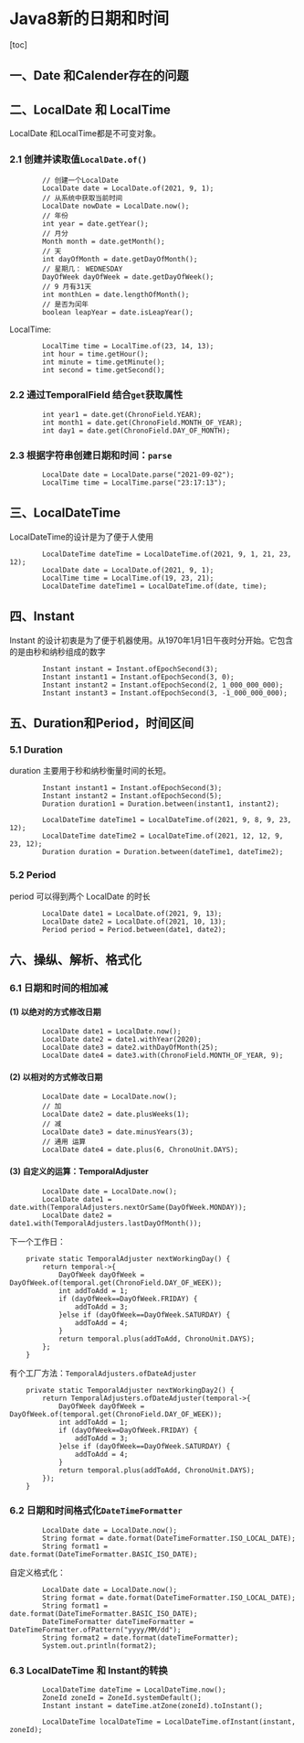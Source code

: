 # Java8新的日期和时间

[toc]

## 一、Date 和Calender存在的问题



## 二、LocalDate 和 LocalTime

LocalDate 和LocalTime都是不可变对象。

### 2.1 创建并读取值`LocalDate.of()`

```
        // 创建一个LocalDate
        LocalDate date = LocalDate.of(2021, 9, 1);
        // 从系统中获取当前时间
        LocalDate nowDate = LocalDate.now();
        // 年份
        int year = date.getYear();
        // 月分
        Month month = date.getMonth();
        // 天
        int dayOfMonth = date.getDayOfMonth();
        // 星期几： WEDNESDAY
        DayOfWeek dayOfWeek = date.getDayOfWeek();
        // 9 月有31天
        int monthLen = date.lengthOfMonth();
        // 是否为闰年
        boolean leapYear = date.isLeapYear();
```

LocalTime:

```
        LocalTime time = LocalTime.of(23, 14, 13);
        int hour = time.getHour();
        int minute = time.getMinute();
        int second = time.getSecond();
```



### 2.2 通过TemporalField 结合`get`获取属性

```
        int year1 = date.get(ChronoField.YEAR);
        int month1 = date.get(ChronoField.MONTH_OF_YEAR);
        int day1 = date.get(ChronoField.DAY_OF_MONTH);
```

### 2.3 根据字符串创建日期和时间：`parse`

```
        LocalDate date = LocalDate.parse("2021-09-02");
        LocalTime time = LocalTime.parse("23:17:13");
```



## 三、LocalDateTime

LocalDateTime的设计是为了便于人使用

```
        LocalDateTime dateTime = LocalDateTime.of(2021, 9, 1, 21, 23, 12);
        LocalDate date = LocalDate.of(2021, 9, 1);
        LocalTime time = LocalTime.of(19, 23, 21);
        LocalDateTime dateTime1 = LocalDateTime.of(date, time);
```

## 四、Instant

Instant 的设计初衷是为了便于机器使用。从1970年1月1日午夜时分开始。它包含的是由秒和纳秒组成的数字

```
        Instant instant = Instant.ofEpochSecond(3);
        Instant instant1 = Instant.ofEpochSecond(3, 0);
        Instant instant2 = Instant.ofEpochSecond(2, 1_000_000_000);
        Instant instant3 = Instant.ofEpochSecond(3, -1_000_000_000);
```

## 五、Duration和Period，时间区间

### 5.1 Duration

duration 主要用于秒和纳秒衡量时间的长短。

```
        Instant instant1 = Instant.ofEpochSecond(3);
        Instant instant2 = Instant.ofEpochSecond(5);
        Duration duration1 = Duration.between(instant1, instant2);

        LocalDateTime dateTime1 = LocalDateTime.of(2021, 9, 8, 9, 23, 12);
        LocalDateTime dateTime2 = LocalDateTime.of(2021, 12, 12, 9, 23, 12);
        Duration duration = Duration.between(dateTime1, dateTime2);
```

### 5.2 Period

period 可以得到两个 LocalDate 的时长

```
        LocalDate date1 = LocalDate.of(2021, 9, 13);
        LocalDate date2 = LocalDate.of(2021, 10, 13);
        Period period = Period.between(date1, date2);
```

## 六、操纵、解析、格式化

### 6.1 日期和时间的相加减

#### (1) 以绝对的方式修改日期

```
        LocalDate date1 = LocalDate.now();
        LocalDate date2 = date1.withYear(2020);
        LocalDate date3 = date2.withDayOfMonth(25);
        LocalDate date4 = date3.with(ChronoField.MONTH_OF_YEAR, 9);
```

#### (2) 以相对的方式修改日期

```
        LocalDate date = LocalDate.now();
        // 加
        LocalDate date2 = date.plusWeeks(1);
        // 减
        LocalDate date3 = date.minusYears(3);
        // 通用 运算
        LocalDate date4 = date.plus(6, ChronoUnit.DAYS);
```

#### (3) 自定义的运算：TemporalAdjuster 

```
        LocalDate date = LocalDate.now();
        LocalDate date1 = date.with(TemporalAdjusters.nextOrSame(DayOfWeek.MONDAY));
        LocalDate date2 = date1.with(TemporalAdjusters.lastDayOfMonth());
```

下一个工作日：

```
    private static TemporalAdjuster nextWorkingDay() {
        return temporal->{
            DayOfWeek dayOfWeek = DayOfWeek.of(temporal.get(ChronoField.DAY_OF_WEEK));
            int addToAdd = 1;
            if (dayOfWeek==DayOfWeek.FRIDAY) {
                addToAdd = 3;
            }else if (dayOfWeek==DayOfWeek.SATURDAY) {
                addToAdd = 4;
            }
            return temporal.plus(addToAdd, ChronoUnit.DAYS);
        };
    }
```

有个工厂方法：`TemporalAdjusters.ofDateAdjuster`

```
    private static TemporalAdjuster nextWorkingDay2() {
        return TemporalAdjusters.ofDateAdjuster(temporal->{
            DayOfWeek dayOfWeek = DayOfWeek.of(temporal.get(ChronoField.DAY_OF_WEEK));
            int addToAdd = 1;
            if (dayOfWeek==DayOfWeek.FRIDAY) {
                addToAdd = 3;
            }else if (dayOfWeek==DayOfWeek.SATURDAY) {
                addToAdd = 4;
            }
            return temporal.plus(addToAdd, ChronoUnit.DAYS);
        });
    }

```

### 6.2 日期和时间格式化`DateTimeFormatter`

```
        LocalDate date = LocalDate.now();
        String format = date.format(DateTimeFormatter.ISO_LOCAL_DATE);
        String format1 = date.format(DateTimeFormatter.BASIC_ISO_DATE);
```

自定义格式化：

```
        LocalDate date = LocalDate.now();
        String format = date.format(DateTimeFormatter.ISO_LOCAL_DATE);
        String format1 = date.format(DateTimeFormatter.BASIC_ISO_DATE);
        DateTimeFormatter dateTimeFormatter = DateTimeFormatter.ofPattern("yyyy/MM/dd");
        String format2 = date.format(dateTimeFormatter);
        System.out.println(format2);
```



### 6.3 LocalDateTime 和 Instant的转换

```
        LocalDateTime dateTime = LocalDateTime.now();
        ZoneId zoneId = ZoneId.systemDefault();
        Instant instant = dateTime.atZone(zoneId).toInstant();

        LocalDateTime localDateTime = LocalDateTime.ofInstant(instant, zoneId);
```

